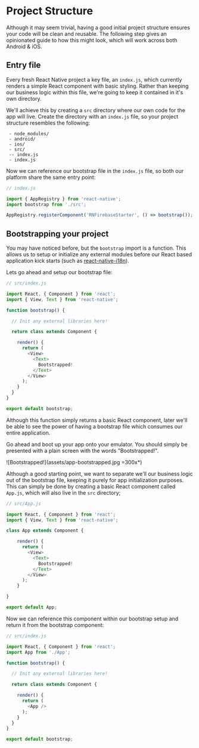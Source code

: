 # Project Structure

Although it may seem trivial, having a good initial project structure ensures your code will be clean and reusable.
 The following step gives an opinionated guide to how this might look, which will work across both Android & iOS.

## Entry file

Every fresh React Native project a key file, an `index.js`, which currently renders a simple React component
with basic styling. Rather than keeping our business logic within this file, we're going to keep it contained in it's own
directory.

We'll achieve this by creating a `src` directory where our own code for the app will live. Create the directory with an `index.js` file, so your
project structure resembles the following:

```
 - node_modules/
 - android/
 - ios/
 - src/
 -- index.js
 - index.js
```

Now we can reference our bootstrap file in the `index.js` file, so both our platform share the same entry point:

```js
// index.js

import { AppRegistry } from 'react-native';
import bootstrap from './src';

AppRegistry.registerComponent('RNFirebaseStarter', () => bootstrap());
```

## Bootstrapping your project

You may have noticed before, but the `bootstrap` import is a function. This allows us to setup or initialize any external modules before our
React based application kick starts (such as [react-native-i18n](https://github.com/AlexanderZaytsev/react-native-i18n)).

Lets go ahead and setup our bootstrap file:

```js
// src/index.js

import React, { Component } from 'react';
import { View, Text } from 'react-native';

function bootstrap() {

  // Init any external libraries here!

  return class extends Component {

    render() {
      return (
        <View>
          <Text>
            Bootstrapped!
          </Text>
        </View>
      );
    }
  }
}

export default bootstrap;
```

Although this function simply returns a basic React component, later we'll be able to see the power of having a bootstrap file which
consumes our entire application.

Go ahead and boot up your app onto your emulator. You should simply be presented with a plain screen with the words "Bootstrapped!".

![Bootstrapped!](assets/app-bootstrapped.jpg =300x*)

Although a good starting point, we want to separate we'll our business logic out of the bootstrap file, keeping it purely for app
initialization purposes. This can simply be done by creating a basic React component called `App.js`, which will also live in the `src` directory;

```js
// src/App.js

import React, { Component } from 'react';
import { View, Text } from 'react-native';

class App extends Component {

    render() {
      return (
        <View>
          <Text>
            Bootstrapped!
          </Text>
        </View>
      );
    }

}

export default App;
```

Now we can reference this component within our bootstrap setup and return it from the bootstrap component:

```js
// src/index.js

import React, { Component } from 'react';
import App from './App';

function bootstrap() {

  // Init any external libraries here!

  return class extends Component {

    render() {
      return (
        <App />
      );
    }
  }
}

export default bootstrap;
```
